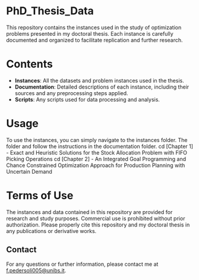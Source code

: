 

# PhD_Thesis_Data
This repository contains the instances used in the study of optimization problems presented in my doctoral thesis. Each instance is carefully documented and organized to facilitate replication and further research.

# Contents

- **Instances**: All the datasets and problem instances used in the thesis.
- **Documentation**: Detailed descriptions of each instance, including their sources and any preprocessing steps applied.
- **Scripts**: Any scripts used for data processing and analysis.

# Usage
To use the instances, you can simply navigate to the instances folder. The folder
and follow the instructions in the documentation folder.
cd [Chapter 1] - Exact and Heuristic Solutions for the Stock Allocation Problem with FIFO Picking Operations
cd [Chapter 2] - An Integrated Goal Programming and Chance Constrained Optimization Approach for Production Planning with Uncertain Demand

# Terms of Use
The instances and data contained in this repository are provided for research and study purposes.
Commercial use is prohibited without prior authorization.
Please properly cite this repository and my doctoral thesis in any publications or derivative works.

## Contact
For any questions or further information, please contact me at f.pedersoli005@unibs.it.


